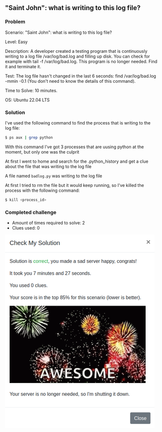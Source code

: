 ## "Saint John": what is writing to this log file?

### Problem

Scenario: "Saint John": what is writing to this log file?

Level: Easy

Description: A developer created a testing program that is continuously writing to a log file /var/log/bad.log and filling up disk. You can check for example with tail -f /var/log/bad.log.
This program is no longer needed. Find it and terminate it.

Test: The log file hasn't changed in the last 6 seconds: find /var/log/bad.log -mmin -0.1 (You don't need to know the details of this command).

Time to Solve: 10 minutes.

OS: Ubuntu 22.04 LTS

### Solution

I've used the following command to find the process that is writing to the log file:

```bash
$ ps aux | grep python
```

With this command I've got 3 processes that are uusing python at the moment, but only one was the culprit

At first I went to home and search for the .python_history and get a clue about the file that was writing to the log file

A file named `badlog.py` was writing to the log file

At first I tried to rm the file but it would keep running, so I've killed the process with the following command:

```bash
$ kill <process_id>
```

### Completed challenge

- Amount of times required to solve: 2
- Clues used: 0

![COMPLETE](../images/saint.png)
